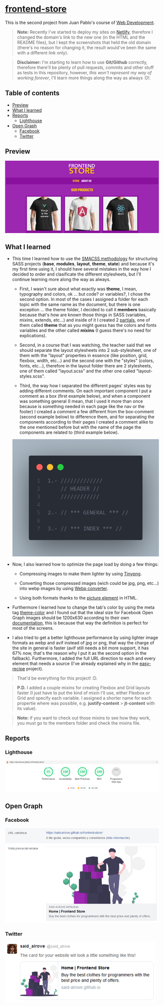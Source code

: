 # [frontend-store](https://frontend-store-179399.netlify.app/)
This is the second project from Juan Pablo's course of [Web Development](https://www.udemy.com/course/desarrollo-web-completo-con-html5-css3-js-php-y-mysql/).

> **Note:** Recently I've started to deploy my sites on [Netlify](https://app.netlify.com/), therefore I changed the domain's link to the new one (in the HTML and the README files), but I kept the screenshots that held the old domain (there's no reason for changing it, the result would've been the same with a different link only).

> **Disclaimer:** I'm starting to learn how to use **Git/Github** correctly, therefore there'll be plenty of pull requests, commits and other stuff as tests in this repository, however, *this won't represent my way of working forever*, I'll learn more things along the way as always :D!.

## Table of contents
* [Preview](#preview)
* [What I learned](#what-i-learned)
* [Reports](#reports)
    - [Lighthouse](#lighthouse)
* [Open Graph](#open-graph)
    - [Facebook](#facebook)
    - [Twitter](#twitter)

## Preview
![](readme/screenshot.png)

## What I learned
* This time I learned how to use the [SMACSS methodology](https://itnext.io/css-architecture-with-sass-smacss-and-bem-cc618392c148) for structuring SASS projects (**base**, **modules**, **layout**, **theme**, **state**) and because it's my first time using it, I should have several mistakes in the way how I decided to order and clasificate the different stylesheets, but I'll continue learning more along the way as always.

    - First, I wasn't sure about what exactly was **theme**, I mean, typography and colors, ok ... but code? or variables?, I chose the second option. In most of the cases I assigned a folder for each topic with the same name as the document, but there is one exception ... the theme folder, I decided to call it **members** basically because that's how are known those things in SASS (variables, mixins, extends, etc...) and inside of it I created 2 [partials](https://sass-lang.com/guide), one of them called **theme** that as you might guess has the colors and fonts variables and the other called **mixins** (I guess there's no need for explications).

    - Second, in a course that I was watching, the teacher said that we should separate the layout stylesheets into 2 sub-stylesheet, one of them with the "layout" properties in essence (like position, grid, flexbox, width, etc...) and the second one with the "styles" (colors, fonts, etc...), therefore in the layout folder there are 2 stylesheets, one of them called "layout.scss" and the other one called "layout-styles.scss".

    - Third, the way how I separated the different pages' styles was by adding different comments. On each important component I put a comment as a box (first example below), and when a component was something general (I mean, that I used it more than once because is something needed in each page like the nav or the footer) I created a comment a few different from the box-comment (second example below) to difference them, and for separating the components according to their pages I created a comment alike to the one mentioned before but with the name of the page the components are related to (third example below).

    ![](readme/comments.png)

* Now, I also learned how to optimize the page load by doing a few things:

    - Compressing images to make them lighter by using [Tinypng](https://tinypng.com/).

    - Converting those compressed images (wich could be jpg, png, etc...) into webp images by using [Webp converter](https://imagen.online-convert.com/es/convertir-a-webp).

    - Using both formats thanks to the [picture element](https://www.w3schools.com/htmL/html_images_picture.asp) in HTML.

* Furthermore I learned how to change the tab's color by using the meta tag [theme-color](https://webhint.io/docs/user-guide/hints/hint-meta-theme-color/#:~:text=The%20theme-color%20meta%20tag%20provides%20a%20way%20to,highlight%20in%20a%20tab%20bar%20or%20task%20switcher.) and I found out that the ideal size for Facebook Open Graph images should be 1200x630 according to their own [documentation](https://developers.facebook.com/docs/sharing/webmasters/images), this is because that way the definition is perfect for most of the screens.

* I also tried to get a better lighthouse performance by using lighter image formats as webp and avif instead of jpg or png, that way the charge of the site in general is faster (avif still needs a bit more support, it has 67% now, that's the reason why I put it as the second option in the fallback). Furthermore, I added the full URL direction to each and every element that needs a source (I've already explained why in the [easy-recipe](https://github.com/said-alrove/easy-recipe) project).

> That'd be everything for this project! :D.

> **P.D.** I added a couple mixins for creating Flexbox and Grid layouts faster (I just have to put the kind of mixin I'll use, either Flexbox or Grid and specify each variable. I assigned a shorter name for each propertie where was possible, e.g. **justify-content** > **jt-content** with its value).

> **Note:** if you want to check out those mixins to see how they work, you must go to the members folder and check the mixins file.

## Reports

### Lighthouse
![](readme/lighthouse.png)

## Open Graph

### Facebook
![](readme/facebook.png)

### Twitter
![](readme/twitter.png)
